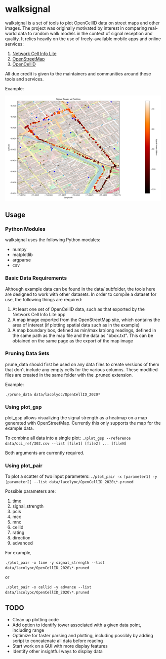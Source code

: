 # walksignal
walksignal is a set of tools to plot OpenCellID data on street maps and other
images. The project was originally motivated by interest in comparing
real-world data to random walk models in the context of signal reception and
quality. It relies heavily on the use of freely-available mobile apps and
online services:

1. [Network Cell Info Lite](https://play.google.com/store/apps/details?id=com.wilysis.cellinfolite&hl=en_CA&gl=US)
2. [OpenStreetMap](https://www.openstreetmap.org)
3. [OpenCellID](https://www.opencellid.org)

All due credit is given to the maintainers and communities around these tools
and services.

Example:

![Downtown Ottawa](example.png?raw=true)

## Usage

### Python Modules

walksignal uses the following Python modules:

- numpy
- matplotlib
- argparse
- csv

### Basic Data Requirements

Although example data can be found in the data/ subfolder, the tools here are
designed to work with other datasets. In order to compile a dataset for use,
the following things are required:

1. At least one set of OpenCellID data, such as that exported by the Network
   Cell Info Lite app
2. A map image exported from the OpenStreetMap site, which contains the area of
   interest (if plotting spatial data such as in the example)
3. A map boundary box, defined as min/max lat/long readings, defined in the
   same path as the map file and the data as "bbox.txt". This can be
   obtained on the same page as the export of the map image

### Pruning Data Sets

prune_data should first be used on any data files to create versions of them
that don't include any empty cells for the various columns. These modified
files are created in the same folder with the .pruned extension.

Example:

`./prune_data data/lacolyoc/OpenCellID_2020*`

### Using plot_gsp

plot_gsp allows visualizing the signal strength as a heatmap on a map generated
with OpenStreetMap. Currently this only supports the map for the example data.

To combine all data into a single plot:
`./plot_gsp --reference data/oci_ref/302.csv --list [file1] [file2] ... [fileN]`

Both arguments are currently required.

### Using plot_pair

To plot a scatter of two input parameters:
`./plot_pair -x [parameter1] -y [parameter2] --list data/lacolyoc/OpenCellID_2020\*.pruned`

Possible parameters are:

1. time
2. signal_strength
3. pcis
4. mcc
5. mnc
6. cellid
7. rating
8. direction
9. advanced

For example,

`./plot_pair -x time -y signal_strength --list data/lacolyoc/OpenCellID_2020\*.pruned`

or

`./plot_pair -x cellid -y advance --list data/lacolyoc/OpenCellID_2020\*.pruned`

## TODO

- Clean up plotting code
- Add option to identify tower associated with a given data point,
  including range
- Optimize for faster parsing and plotting, including possibly by adding
  script to concatenate all data before reading
- Start work on a GUI with more display features
- Identify other insightful ways to display data
